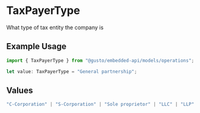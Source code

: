 # TaxPayerType

What type of tax entity the company is

## Example Usage

```typescript
import { TaxPayerType } from "@gusto/embedded-api/models/operations";

let value: TaxPayerType = "General partnership";
```

## Values

```typescript
"C-Corporation" | "S-Corporation" | "Sole proprietor" | "LLC" | "LLP" | "Limited partnership" | "Co-ownership" | "Association" | "Trusteeship" | "General partnership" | "Joint venture" | "Non-Profit"
```